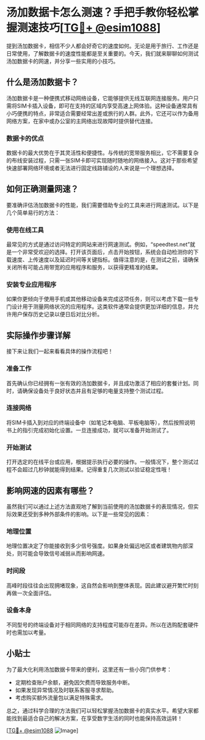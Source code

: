 # 汤加数据卡怎么测速？手把手教你轻松掌握测速技巧[[TG💪+ @esim1088](https://t.me/s/esim1088)]

提到汤加数据卡，相信不少人都会好奇它的速度如何。无论是用于旅行、工作还是日常使用，了解数据卡的速度性能都是至关重要的。今天，我们就来聊聊如何测试汤加数据卡的网速，并分享一些实用的小技巧。

## 什么是汤加数据卡？

汤加数据卡是一种便携式移动网络设备，它能够提供无线互联网连接服务。用户只需将SIM卡插入设备，即可在支持的区域内享受高速上网体验。这种设备通常具有小巧便携的特点，非常适合需要经常出差或旅行的人群。此外，它还可以作为备用网络方案，在家中或办公室的主网络出现故障时提供替代连接。

### 数据卡的优点

数据卡的最大优势在于其灵活性和便捷性。与传统的宽带服务相比，它不需要复杂的布线安装过程，只需一张SIM卡即可实现随时随地的网络接入。这对于那些希望快速部署网络环境或者无法进行固定线路铺设的人来说是一个理想选择。

## 如何正确测量网速？

要准确评估汤加数据卡的性能，我们需要借助专业的工具来进行网速测试。以下是几个简单易行的方法：

### 使用在线工具

最常见的方式是通过访问特定的网站来进行网速测试。例如，“speedtest.net”就是一个非常受欢迎的选择。打开该页面后，点击开始按钮，系统会自动检测你的下载速度、上传速度以及延迟时间等关键指标。值得注意的是，在测试之前，请确保关闭所有可能占用带宽的应用程序和服务，以获得更精准的结果。

### 安装专业应用程序

如果你更倾向于使用手机或其他移动设备来完成这项任务，则可以考虑下载一些专门设计用于测量网络状况的应用程序。这类软件通常会提供更加详细的信息，并允许用户保存历史记录以便日后对比分析。

## 实际操作步骤详解

接下来让我们一起来看看具体的操作流程吧！

### 准备工作

首先确认你已经拥有一张有效的汤加数据卡，并且成功激活了相应的套餐计划。同时，请确保设备处于良好状态并且有足够的电量支持整个测试过程。

### 连接网络

将SIM卡插入到对应的终端设备中（如笔记本电脑、平板电脑等），然后按照说明书上的指引完成初始化设置。一旦连接成功，就可以准备开始测试了。

### 开始测试

打开选定的在线平台或应用，根据提示执行必要的操作。一般情况下，整个测试过程不会超过几秒钟就能得到结果。记得重复几次测试以验证稳定性哦！

## 影响网速的因素有哪些？

虽然我们可以通过上述方法直观地了解到当前使用的汤加数据卡的表现情况，但实际效果还受到多种外部条件的影响。以下是一些常见的因素：

### 地理位置

地理位置决定了你能接收到多少信号强度。如果身处偏远地区或者建筑物内部深处，则可能会导致信号减弱从而影响网速。

### 时间段

高峰时段往往会出现拥堵现象，这自然会影响到整体表现。因此建议避开繁忙时刻再做一次全面评估。

### 设备本身

不同型号的终端设备对于相同网络的支持程度可能存在差异。所以在选购配套硬件时也需加以考量。

## 小贴士

为了最大化利用汤加数据卡带来的便利，这里还有一些小窍门供参考：

- 定期检查账户余额，避免因欠费而导致服务中断。
- 如果发现异常情况及时联系客服寻求帮助。
- 考虑购买额外流量包以满足特殊需求。

总之，通过科学合理的方法我们可以轻松掌握汤加数据卡的真实水平。希望大家都能找到最适合自己的解决方案，在享受数字生活的同时也能保持高效运转！ 

[[TG💪+ @esim1088](https://t.me/s/esim1088) ![Image](https://i.postimg.cc/4NQfJmqS/Snipaste-2025-05-13-00-14-12.png)]